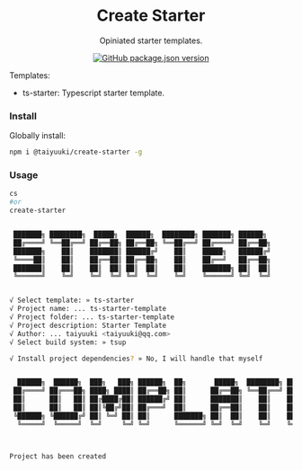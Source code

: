 <h1 align="center">Create Starter</h1>

<p align="center">
Opiniated starter templates.
</p>

<p align="center">
<a href="https://www.npmjs.com/package/@taiyuuki/create-starter"><img alt="GitHub package.json version" src="https://img.shields.io/github/package-json/v/taiyuuki/create-starter?color=green&logo=npm"></a>
</p>

Templates:

* ts-starter: Typescript starter template.

### Install

Globally install:

```bash
npm i @taiyuuki/create-starter -g
```

### Usage

```bash
cs
#or
create-starter


 ███████╗ ████████╗  █████╗  ██████╗  ████████╗ ███████╗ ██████╗
 ██╔════╝ ╚══██╔══╝ ██╔══██╗ ██╔══██╗ ╚══██╔══╝ ██╔════╝ ██╔══██╗
 ███████╗    ██║    ███████║ ██████╔╝    ██║    █████╗   ██████╔╝
 ╚════██║    ██║    ██╔══██║ ██╔══██╗    ██║    ██╔══╝   ██╔══██╗
 ███████║    ██║    ██║  ██║ ██║  ██║    ██║    ███████╗ ██║  ██║
 ╚══════╝    ╚═╝    ╚═╝  ╚═╝ ╚═╝  ╚═╝    ╚═╝    ╚══════╝ ╚═╝  ╚═╝


√ Select template: » ts-starter
√ Project name: ... ts-starter-template
√ Project folder: ... ts-starter-template
√ Project description: Starter Template
√ Author: ... taiyuuki <taiyuuki@qq.com>
√ Select build system: » tsup

√ Install project dependencies? » No, I will handle that myself


  ██████╗  ██████╗  ███╗   ███╗ ██████╗  ██╗       █████╗  ████████╗ ███████╗
 ██╔════╝ ██╔═══██╗ ████╗ ████║ ██╔══██╗ ██║      ██╔══██╗ ╚══██╔══╝ ██╔════╝
 ██║      ██║   ██║ ██╔████╔██║ ██████╔╝ ██║      ███████║    ██║    █████╗
 ██║      ██║   ██║ ██║╚██╔╝██║ ██╔═══╝  ██║      ██╔══██║    ██║    ██╔══╝
 ╚██████╗ ╚██████╔╝ ██║ ╚═╝ ██║ ██║      ███████╗ ██║  ██║    ██║    ███████╗
  ╚═════╝  ╚═════╝  ╚═╝     ╚═╝ ╚═╝      ╚══════╝ ╚═╝  ╚═╝    ╚═╝    ╚══════╝



Project has been created
```

